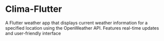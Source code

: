 # Clima-Flutter
A Flutter weather app that displays current weather information for a specified location using the OpenWeather API. Features real-time updates and user-friendly interface
